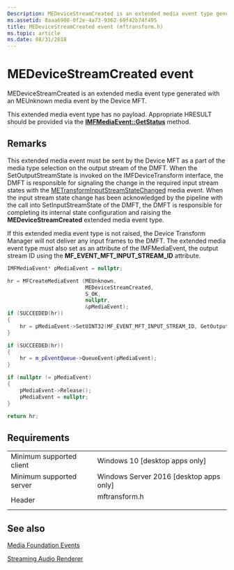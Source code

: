 ```yaml
---
Description: MEDeviceStreamCreated is an extended media event type generated with an MEUnknown media event by the Device MFT.
ms.assetid: 8aaa6908-0f2e-4a73-9362-69f42b74f495
title: MEDeviceStreamCreated event (mftransform.h)
ms.topic: article
ms.date: 08/31/2018
---
```


# MEDeviceStreamCreated event

MEDeviceStreamCreated is an extended media event type generated with an MEUnknown media event by the Device MFT.

This extended media event type has no payload.  Appropriate HRESULT should be provided via the [**IMFMediaEvent::GetStatus**](/windows/desktop/api/mfobjects/nf-mfobjects-imfmediaevent-getstatus) method.




## Remarks

This extended media event must be sent by the Device MFT as a part of the media type selection on the output stream of the DMFT.  When the SetOutputStreamState is invoked on the IMFDeviceTransform interface, the DMFT is responsible for signaling the change in the required input stream states with the [METransformInputStreamStateChanged](/windows-hardware/drivers/stream/metransforminputstreamstatechanged) media event. When the input stream state change has been acknowledged by the pipeline with the call into SetInputStreamState of the DMFT, the DMFT is responsible for completing its internal state configuration and raising the **MEDeviceStreamCreated** extended media event type.

If this extended media event type is not raised, the Device Transform Manager will not deliver any input frames to the DMFT.
The extended media event type must also set as an attribute of the IMFMediaEvent, the output stream ID using the **MF_EVENT_MFT_INPUT_STREAM_ID** attribute.

```cpp
IMFMediaEvent* pMediaEvent = nullptr;

hr = MFCreateMediaEvent (MEUnknown,
                         MEDeviceStreamCreated,
                         S_OK,
                         nullptr,
                         &pMediaEvent);
if (SUCCEEDED(hr))
{
    hr = pMediaEvent->SetUINT32(MF_EVENT_MFT_INPUT_STREAM_ID, GetOutputStreamId());
}

if (SUCCEEDED(hr))
{
    hr = m_pEventQueue->QueueEvent(pMediaEvent);
}

if (nullptr != pMediaEvent)
{
    pMediaEvent->Release();
    pMediaEvent = nullptr;
}

return hr;
```

## Requirements



|                                     |                                                                                                          |
|-------------------------------------|----------------------------------------------------------------------------------------------------------|
| Minimum supported client<br/> | Windows 10 \[desktop apps only\]<br/>                                                           |
| Minimum supported server<br/> | Windows Server 2016 \[desktop apps only\]<br/>                                                     |
| Header<br/>                   | <dl> <dt>mftransform.h</dt> </dl> |



## See also

<dl> <dt>

[Media Foundation Events](media-foundation-events.md)
</dt> <dt>

[Streaming Audio Renderer](streaming-audio-renderer.md)
</dt> </dl>

 

 